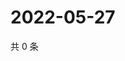 # 2022-05-27

共 0 条

<!-- BEGIN WEIBO -->
<!-- 最后更新时间 Fri May 27 2022 17:17:00 GMT+0800 (China Standard Time) -->

<!-- END WEIBO -->
